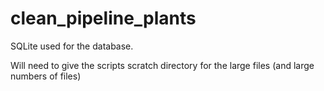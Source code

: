 # clean_pipeline_plants

SQLite used for the database.

Will need to give the scripts scratch directory for the large files (and large numbers of files)